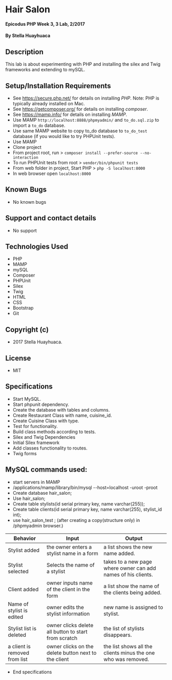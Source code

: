 # Hair Salon

#### Epicodus PHP Week 3, 3 Lab, 2/2017

#### By Stella Huayhuaca

## Description

This lab is about experimenting with PHP and installing the silex and Twig frameworks and extending to mySQL.

## Setup/Installation Requirements
* See https://secure.php.net/ for details on installing _PHP_.  Note: PHP is typically already installed on Mac.
* See https://getcomposer.org/ for details on installing _composer_.
* See https://mamp.info/ for details on installing _MAMP_.
* Use MAMP `http://localhost:8888/phpmyadmin/` and `to_do.sql.zip` to import a `to_do` database.
* Use same MAMP website to copy to_do database to `to_do_test` database (if you would like to try PHPUnit tests).
* Use MAMP
* Clone project
* From project root, run > `composer install --prefer-source --no-interaction`
* To run PHPUnit tests from root > `vendor/bin/phpunit tests`
* From web folder in project, Start PHP > `php -S localhost:8000`
* In web browser open `localhost:8000`

## Known Bugs
* No known bugs

## Support and contact details
* No support

## Technologies Used
* PHP
* MAMP
* mySQL
* Composer
* PHPUnit
* Silex
* Twig
* HTML
* CSS
* Bootstrap
* Git

## Copyright (c)
* 2017 Stella Huayhuaca.

## License
* MIT

## Specifications
* Start MySQL.
* Start phpunit dependency.
* Create the database with tables and columns.
* Create Restaurant Class with name, cuisine_id.
* Create Cuisine Class with type.
* Test for functionality.
* Build class methods according to tests.
* Silex and Twig Dependencies
* Initial Silex framework
* Add classes functionality to routes.
* Twig forms

## MySQL commands used:
* start servers in MAMP
* /applications/mamp/library/bin/mysql --host=localhost -uroot -proot
* Create database hair_salon;
* Use hair_salon;
* Create table stylists(id serial primary key, name varchar(255));
* Create table clients(id serial primary key, name varchar(255), stylist_id int);
* use hair_salon_test ; (after creating a copy(structure only) in /phpmyadmin browser.)


|Behavior|Input|Output|
|--------|-----|------|
|Stylist added|the owner enters a stylist name in a form |a list shows the new name added.|
|Stylist selected|Selects the name of a stylist |takes to a new page where owner can add names of his clients.|
|Client added|owner inputs name of the client in the form|a list show the name of the clients being added.|
|Name of stylist is edited|owner edits the stylist information |new name is assigned to stylist.|
|Stylist list is deleted|owner clicks delete all button to start from scratch|the list of stylists disappears.|
|a client is removed from list|owner clicks on the delete button next to the client|the list shows all the clients minus the one who was removed.|


* End specifications
